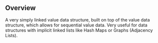 ## Overview

A very simply linked value data structure, built on top of the value data structure, which allows for sequential value data. Very useful for data structures with implicit linked lists like Hash Maps or Graphs (Adjacency Lists).
